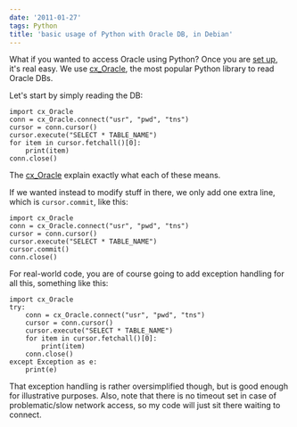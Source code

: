 ```yaml
---
date: '2011-01-27'
tags: Python
title: 'basic usage of Python with Oracle DB, in Debian'
---
```


What if you wanted to access Oracle using Python? Once you are [set up],
it\'s real easy. We use [cx\_Oracle], the most popular Python library to
read Oracle DBs.

Let\'s start by simply reading the DB:

``` {.sourceCode .python}
import cx_Oracle
conn = cx_Oracle.connect("usr", "pwd", "tns")
cursor = conn.cursor()
cursor.execute("SELECT * TABLE_NAME")
for item in cursor.fetchall()[0]:
    print(item)
conn.close()
```

The [cx\_Oracle] explain exactly what each of these means.

If we wanted instead to modify stuff in there, we only add one extra
line, which is `cursor.commit`, like this:

``` {.sourceCode .python}
import cx_Oracle
conn = cx_Oracle.connect("usr", "pwd", "tns")
cursor = conn.cursor()
cursor.execute("SELECT * TABLE_NAME")
cursor.commit()
conn.close()
```

For real-world code, you are of course going to add exception handling
for all this, something like this:

``` {.sourceCode .python}
import cx_Oracle
try:
    conn = cx_Oracle.connect("usr", "pwd", "tns")
    cursor = conn.cursor()
    cursor.execute("SELECT * TABLE_NAME")
    for item in cursor.fetchall()[0]:
        print(item)
    conn.close()
except Exception as e:
    print(e)
```

That exception handling is rather oversimplified though, but is good
enough for illustrative purposes. Also, note that there is no timeout
set in case of problematic/slow network access, so my code will just sit
there waiting to connect.

  [set up]: http://tshepang.net/accessing-oracle-db-using-python-in-debian
  [cx\_Oracle]: http://cx-oracle.sourceforge.net/html/index.html
